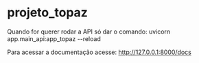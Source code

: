 # projeto_topaz

Quando for querer rodar a API só dar o comando:
uvicorn app.main_api:app_topaz --reload

Para acessar a documentação acesse:
http://127.0.0.1:8000/docs
